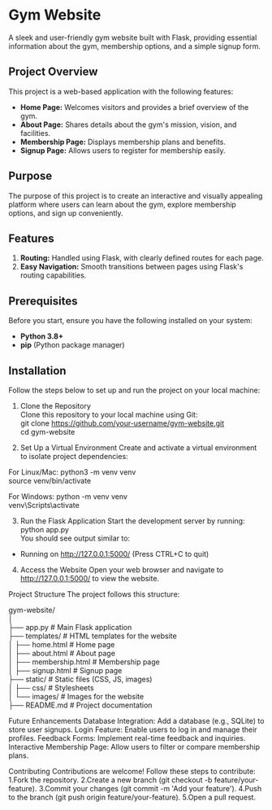  # Gym Website  

A sleek and user-friendly gym website built with Flask, providing essential information about the gym, membership options, and a simple signup form.  

## Project Overview  

This project is a web-based application with the following features:  
- **Home Page:** Welcomes visitors and provides a brief overview of the gym.  
- **About Page:** Shares details about the gym's mission, vision, and facilities.  
- **Membership Page:** Displays membership plans and benefits.  
- **Signup Page:** Allows users to register for membership easily.  

## Purpose  

The purpose of this project is to create an interactive and visually appealing platform where users can learn about the gym, explore membership options, and sign up conveniently.  



## Features  

1. **Routing:** Handled using Flask, with clearly defined routes for each page.  
2. **Easy Navigation:** Smooth transitions between pages using Flask's routing capabilities.  



## Prerequisites  

Before you start, ensure you have the following installed on your system:  
- **Python 3.8+**  
- **pip** (Python package manager)  



## Installation  

Follow the steps below to set up and run the project on your local machine:  

1. Clone the Repository  
Clone this repository to your local machine using Git:   
git clone https://github.com/your-username/gym-website.git  
cd gym-website  

2. Set Up a Virtual Environment
Create and activate a virtual environment to isolate project dependencies:

For Linux/Mac:
python3 -m venv venv  
source venv/bin/activate  

For Windows:
python -m venv venv  
venv\Scripts\activate 
 
3. Run the Flask Application
Start the development server by running:
python app.py  
You should see output similar to:
* Running on http://127.0.0.1:5000/ (Press CTRL+C to quit)  

4. Access the Website
Open your web browser and navigate to http://127.0.0.1:5000/ to view the website.


Project Structure
The project follows this structure:

gym-website/  
│  
├── app.py              # Main Flask application  
├── templates/          # HTML templates for the website  
│   ├── home.html       # Home page  
│   ├── about.html      # About page  
│   ├── membership.html # Membership page  
│   ├── signup.html     # Signup page  
├── static/             # Static files (CSS, JS, images)  
│   ├── css/            # Stylesheets  
│   └── images/         # Images for the website   
├── README.md           # Project documentation 

 
Future Enhancements
Database Integration: Add a database (e.g., SQLite) to store user signups.
Login Feature: Enable users to log in and manage their profiles.
Feedback Forms: Implement real-time feedback and inquiries.
Interactive Membership Page: Allow users to filter or compare membership plans.


Contributing
Contributions are welcome! Follow these steps to contribute:
1.Fork the repository.
2.Create a new branch (git checkout -b feature/your-feature).
3.Commit your changes (git commit -m 'Add your feature').
4.Push to the branch (git push origin feature/your-feature).
5.Open a pull request.

